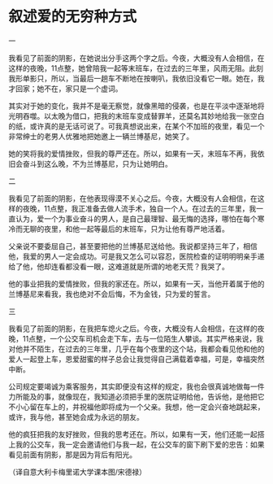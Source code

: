 # 叙述爱的无穷种方式

一 

我看见了前面的阴影，在她说出分手这两个字之后。今夜，大概没有人会相信，在这样的夜晚，11点整，她曾陪我一起等末班车，在过去的三年里，风雨无阻。此刻我形单影只，所以，当最后一趟车不断地在按喇叭，我依旧没看它一眼。她在，我才回家；她不在，家只是一个虚词。 

其实对于她的变化，我并不是毫无察觉，就像黑暗的侵袭，也是在平淡中逐渐地将光明吞噬。以太晚为借口，把我的末班车变成替罪羊，还莫名其妙地给我一张空白的纸，或许真的是无话可说了。可我真想说出来，在某个不加班的夜里，看见一个非常绅士的老男人优雅地把她邀上一辆兰博基尼，她笑了。 

她的笑将我的爱情挫败，但我的尊严还在。所以，如果有一天，末班车不再，我依旧会奋斗到这么晚，不为兰博基尼，只为让她明白。 

二 

我看见了前面的阴影，在他表现得漠不关心之后。今夜，大概没有人会相信，在这样的夜晚，11点整，我正准备去做人流手术，独自一个人。在过去的三年里，我一直认为，爱一个为事业奋斗的男人，是自己最理智、最无悔的选择，哪怕在每个寒冷而无聊的夜里，和他一起等最后的末班车，只为让他有尊严地活着。 

父亲说不要委屈自己，甚至要把他的兰博基尼送给他。我说都坚持三年了，相信他，我爱的男人一定会成功。可是我又怎么可以容忍，医院检查的证明明明亲手递给了他，他却连看都没看一眼，这难道就是所谓的地老天荒？我哭了。 

他的事业把我的爱情挫败，但我的家还在。所以，如果有一天，当他开着属于他的兰博基尼来看我，我也绝对不会后悔，不为金钱，只为爱的誓言。 

三 

我看见了前面的阴影，在我把车熄火之后。今夜，大概没有人会相信，在这样的夜晚，11点整，一个公交车司机会走下车，去与一位陌生人攀谈。其实严格来说，我对他并不陌生，在过去的三年里，几乎在每个夜里的这个站，我都会看见他和他的爱人一起登上车，恩爱甜蜜的样子总会让我觉得自己满载着幸福，可是，幸福突然中断。 

公司规定要竭诚为乘客服务，其实即便没有这样的规定，我也会很真诚地做每一件力所能及的事，就像现在，我知道必须把手里的医院证明给他，告诉他，是他把它不小心留在车上的，并祝福他即将成为一个父亲。我想，他一定会兴奋地跳起来，或许，我与他，甚至她会成为永远的朋友。 

他的疯狂把我的友好挫败，但我的思考还在。所以，如果有一天，他们还能一起搭上我的公交车，我一定会邀请他们与我一起，在公交车的窗下刷下爱的忠告：如果看见前面有阴影，那是因为背后有阳光。 

（译自意大利卡梅里诺大学课本图/宋德禄）